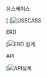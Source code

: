 유스케이스

[
[![USECASS](https://private-user-images.githubusercontent.com/163097270/331428225-1068c232-a6e6-46f1-ba87-b8835677f888.jpg?jwt=eyJhbGciOiJIUzI1NiIsInR5cCI6IkpXVCJ9.eyJpc3MiOiJnaXRodWIuY29tIiwiYXVkIjoicmF3LmdpdGh1YnVzZXJjb250ZW50LmNvbSIsImtleSI6ImtleTUiLCJleHAiOjE3MTYxNzI3ODIsIm5iZiI6MTcxNjE3MjQ4MiwicGF0aCI6Ii8xNjMwOTcyNzAvMzMxNDI4MjI1LTEwNjhjMjMyLWE2ZTYtNDZmMS1iYTg3LWI4ODM1Njc3Zjg4OC5qcGc_WC1BbXotQWxnb3JpdGhtPUFXUzQtSE1BQy1TSEEyNTYmWC1BbXotQ3JlZGVudGlhbD1BS0lBVkNPRFlMU0E1M1BRSzRaQSUyRjIwMjQwNTIwJTJGdXMtZWFzdC0xJTJGczMlMkZhd3M0X3JlcXVlc3QmWC1BbXotRGF0ZT0yMDI0MDUyMFQwMjM0NDJaJlgtQW16LUV4cGlyZXM9MzAwJlgtQW16LVNpZ25hdHVyZT1hOGM5NGQzNjQ1ZDJkMWNlMTI0ODk5MzE0N2FlYzhiODI4OGU5ZWYzNDdiNTBiYjQ5ZjdmMzE1Y2U5NzQyNjgyJlgtQW16LVNpZ25lZEhlYWRlcnM9aG9zdCZhY3Rvcl9pZD0wJmtleV9pZD0wJnJlcG9faWQ9MCJ9.ycwbnnSklII0TncKe25UD4DvkmwPdpHn7nO4opRayzo)


ERD



[![ERD 설계](https://private-user-images.githubusercontent.com/163097270/331428191-ee645322-1b62-43bb-8a69-e2b53aa3e338.jpg?jwt=eyJhbGciOiJIUzI1NiIsInR5cCI6IkpXVCJ9.eyJpc3MiOiJnaXRodWIuY29tIiwiYXVkIjoicmF3LmdpdGh1YnVzZXJjb250ZW50LmNvbSIsImtleSI6ImtleTUiLCJleHAiOjE3MTYxNzI3ODIsIm5iZiI6MTcxNjE3MjQ4MiwicGF0aCI6Ii8xNjMwOTcyNzAvMzMxNDI4MTkxLWVlNjQ1MzIyLTFiNjItNDNiYi04YTY5LWUyYjUzYWEzZTMzOC5qcGc_WC1BbXotQWxnb3JpdGhtPUFXUzQtSE1BQy1TSEEyNTYmWC1BbXotQ3JlZGVudGlhbD1BS0lBVkNPRFlMU0E1M1BRSzRaQSUyRjIwMjQwNTIwJTJGdXMtZWFzdC0xJTJGczMlMkZhd3M0X3JlcXVlc3QmWC1BbXotRGF0ZT0yMDI0MDUyMFQwMjM0NDJaJlgtQW16LUV4cGlyZXM9MzAwJlgtQW16LVNpZ25hdHVyZT1hNjMzYzgwNDBiNTI4NDg4Y2ZhYjNiNTE3YTVjODhlMzYxMWUyYTk1OWE1MmZjZmQxNzE2NGRhZjhjZDRjMTI4JlgtQW16LVNpZ25lZEhlYWRlcnM9aG9zdCZhY3Rvcl9pZD0wJmtleV9pZD0wJnJlcG9faWQ9MCJ9.HhPhuDvA9Tj35MBrWzX8LbX3cmiSjc5w03y4EWJlUuA)

API



[![API설계](https://private-user-images.githubusercontent.com/163097270/331428191-ee645322-1b62-43bb-8a69-e2b53aa3e338.jpg?jwt=eyJhbGciOiJIUzI1NiIsInR5cCI6IkpXVCJ9.eyJpc3MiOiJnaXRodWIuY29tIiwiYXVkIjoicmF3LmdpdGh1YnVzZXJjb250ZW50LmNvbSIsImtleSI6ImtleTUiLCJleHAiOjE3MTYxNzI3ODIsIm5iZiI6MTcxNjE3MjQ4MiwicGF0aCI6Ii8xNjMwOTcyNzAvMzMxNDI4MTkxLWVlNjQ1MzIyLTFiNjItNDNiYi04YTY5LWUyYjUzYWEzZTMzOC5qcGc_WC1BbXotQWxnb3JpdGhtPUFXUzQtSE1BQy1TSEEyNTYmWC1BbXotQ3JlZGVudGlhbD1BS0lBVkNPRFlMU0E1M1BRSzRaQSUyRjIwMjQwNTIwJTJGdXMtZWFzdC0xJTJGczMlMkZhd3M0X3JlcXVlc3QmWC1BbXotRGF0ZT0yMDI0MDUyMFQwMjM0NDJaJlgtQW16LUV4cGlyZXM9MzAwJlgtQW16LVNpZ25hdHVyZT1hNjMzYzgwNDBiNTI4NDg4Y2ZhYjNiNTE3YTVjODhlMzYxMWUyYTk1OWE1MmZjZmQxNzE2NGRhZjhjZDRjMTI4JlgtQW16LVNpZ25lZEhlYWRlcnM9aG9zdCZhY3Rvcl9pZD0wJmtleV9pZD0wJnJlcG9faWQ9MCJ9.HhPhuDvA9Tj35MBrWzX8LbX3cmiSjc5w03y4EWJlUuA)
